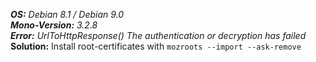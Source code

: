 _**OS:** Debian 8.1 / Debian 9.0_  
_**Mono-Version:** 3.2.8_  
_**Error:** UrlToHttpResponse() <Utilities> The authentication or decryption has failed_  
**Solution:** Install root-certificates with `mozroots --import --ask-remove`
